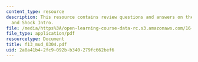 ```yaml
---
content_type: resource
description: This resource contains review questions and answers on the topic of Stagnation
  and Shock Intro.
file: /media/https%3A/open-learning-course-data-rc.s3.amazonaws.com/16-01-unified-engineering-i-ii-iii-iv-fall-2005-spring-2006/2a8a41b42fc9092bb340279fc662bef6_f13_mud_0304.pdf
file_type: application/pdf
resourcetype: Document
title: f13_mud_0304.pdf
uid: 2a8a41b4-2fc9-092b-b340-279fc662bef6
---
```

